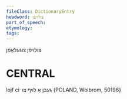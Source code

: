 ```yaml
---
fileClass: DictionaryEntry
headword: צולויפֿן
part_of_speech: 
etymology: 
tags: 
---
```

צולויפֿן
צוגעלאָפֿן

CENTRAL
========

lojf ciˑ געבן אַ לויף צו {POLAND, Wolbrom, 50196}